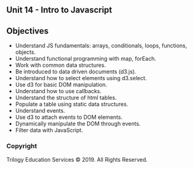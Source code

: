 ## Unit 14 - Intro to Javascript

## Objectives

* Understand JS fundamentals: arrays, conditionals, loops, functions, objects.
* Understand functional programming with map, forEach.
* Work with common data structures.
* Be introduced to data driven documents (d3.js).
* Understand how to select elements using d3.select.
* Use d3 for basic DOM manipulation.
* Understand how to use callbacks.
* Understand the structure of html tables.
* Populate a table using static data structures.
* Understand events.
* Use d3 to attach events to DOM elements.
* Dynamically manipulate the DOM through events.
* Filter data with JavaScript.


### Copyright

Trilogy Education Services © 2019. All Rights Reserved.
